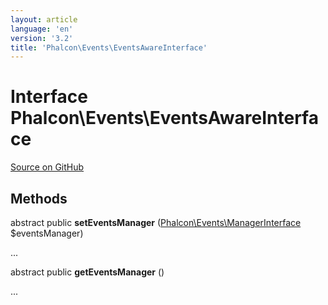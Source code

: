 ```yaml
---
layout: article
language: 'en'
version: '3.2'
title: 'Phalcon\Events\EventsAwareInterface'
---
```

# Interface **Phalcon\Events\EventsAwareInterface**

<a href="https://github.com/phalcon/cphalcon/tree/v3.2.0/phalcon/events/eventsawareinterface.zep" class="btn btn-default btn-sm">Source on GitHub</a>

## Methods
abstract public  **setEventsManager** ([Phalcon\Events\ManagerInterface](/3.2/en/api/Phalcon_Events_ManagerInterface) $eventsManager)

...


abstract public  **getEventsManager** ()

...


